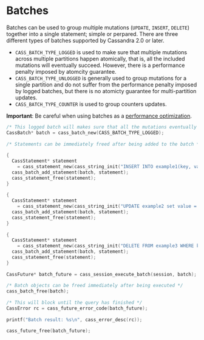 # Batches

Batches can be used to group multiple mutations (`UPDATE`, `INSERT`, `DELETE`) together into a single statement; simple or perpared. There are three different types of batches supported by Cassandra 2.0 or later.

* `CASS_BATCH_TYPE_LOGGED` is used to make sure that multiple mutations across multiple partitions happen atomically, that is, all the included mutations will eventually succeed. However, there is a performance penalty imposed by atomcity guarantee.
* `CASS_BATCH_TYPE_UNLOGGED` is generally used to group mutations for a single partition and do not suffer from the performance penalty imposed by logged batches, but there is no atomicty guarantee for  multi-partition updates.
* `CASS_BATCH_TYPE_COUNTER` is used to group counters updates.

**Important**: Be careful when using batches as a [performance optimization](http://www.datastax.com/documentation/cql/3.1/cql/cql_using/useBatch.html).

```c
/* This logged batch will makes sure that all the mutations eventually succeed */
CassBatch* batch = cass_batch_new(CASS_BATCH_TYPE_LOGGED);
 
/* Statements can be immediately freed after being added to the batch */
 
{
  CassStatement* statement
    = cass_statement_new(cass_string_init("INSERT INTO example1(key, value) VALUES ('a', '1')"), 0);
  cass_batch_add_statement(batch, statement);
  cass_statement_free(statement);
}
 
{
  CassStatement* statement
    = cass_statement_new(cass_string_init("UPDATE example2 set value = '2' WHERE key = 'b'"), 0);
  cass_batch_add_statement(batch, statement);
  cass_statement_free(statement);
}
 
{
  CassStatement* statement
    = cass_statement_new(cass_string_init("DELETE FROM example3 WHERE key = 'c'"), 0);
  cass_batch_add_statement(batch, statement);
  cass_statement_free(statement);
}
 
CassFuture* batch_future = cass_session_execute_batch(session, batch);
 
/* Batch objects can be freed immediately after being executed */
cass_batch_free(batch);
 
/* This will block until the query has finished */
CassError rc = cass_future_error_code(batch_future);
 
printf("Batch result: %s\n", cass_error_desc(rc));
 
cass_future_free(batch_future);
```

